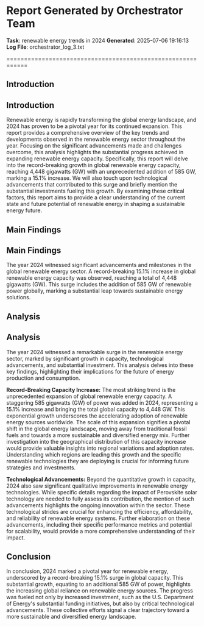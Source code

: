 # Report Generated by Orchestrator Team

**Task**: renewable energy trends in 2024
**Generated**: 2025-07-06 19:16:13
**Log File**: orchestrator_log_3.txt

============================================================

## Introduction

## Introduction

Renewable energy is rapidly transforming the global energy landscape, and 2024 has proven to be a pivotal year for its continued expansion. This report provides a comprehensive overview of the key trends and developments observed in the renewable energy sector throughout the year. Focusing on the significant advancements made and challenges overcome, this analysis highlights the substantial progress achieved in expanding renewable energy capacity. Specifically, this report will delve into the record-breaking growth in global renewable energy capacity, reaching 4,448 gigawatts (GW) with an unprecedented addition of 585 GW, marking a 15.1% increase. We will also touch upon technological advancements that contributed to this surge and briefly mention the substantial investments fueling this growth. By examining these critical factors, this report aims to provide a clear understanding of the current state and future potential of renewable energy in shaping a sustainable energy future.


## Main Findings

## Main Findings

The year 2024 witnessed significant advancements and milestones in the global renewable energy sector. A record-breaking 15.1% increase in global renewable energy capacity was observed, reaching a total of 4,448 gigawatts (GW). This surge includes the addition of 585 GW of renewable power globally, marking a substantial leap towards sustainable energy solutions.


## Analysis

## Analysis

The year 2024 witnessed a remarkable surge in the renewable energy sector, marked by significant growth in capacity, technological advancements, and substantial investment. This analysis delves into these key findings, highlighting their implications for the future of energy production and consumption.

**Record-Breaking Capacity Increase:** The most striking trend is the unprecedented expansion of global renewable energy capacity. A staggering 585 gigawatts (GW) of power was added in 2024, representing a 15.1% increase and bringing the total global capacity to 4,448 GW. This exponential growth underscores the accelerating adoption of renewable energy sources worldwide. The scale of this expansion signifies a pivotal shift in the global energy landscape, moving away from traditional fossil fuels and towards a more sustainable and diversified energy mix. Further investigation into the geographical distribution of this capacity increase would provide valuable insights into regional variations and adoption rates. Understanding which regions are leading this growth and the specific renewable technologies they are deploying is crucial for informing future strategies and investments.

**Technological Advancements:** Beyond the quantitative growth in capacity, 2024 also saw significant qualitative improvements in renewable energy technologies. While specific details regarding the impact of Perovskite solar technology are needed to fully assess its contribution, the mention of such advancements highlights the ongoing innovation within the sector. These technological strides are crucial for enhancing the efficiency, affordability, and reliability of renewable energy systems. Further elaboration on these advancements, including their specific performance metrics and potential for scalability, would provide a more comprehensive understanding of their impact.


## Conclusion

In conclusion, 2024 marked a pivotal year for renewable energy, underscored by a record-breaking 15.1% surge in global capacity. This substantial growth, equating to an additional 585 GW of power, highlights the increasing global reliance on renewable energy sources. The progress was fueled not only by increased investment, such as the U.S. Department of Energy's substantial funding initiatives, but also by critical technological advancements. These collective efforts signal a clear trajectory toward a more sustainable and diversified energy landscape.

